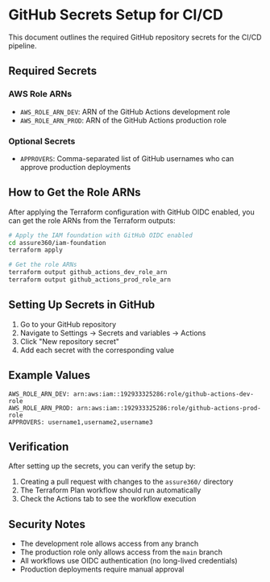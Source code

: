 # GitHub Secrets Setup for CI/CD

This document outlines the required GitHub repository secrets for the CI/CD pipeline.

## Required Secrets

### AWS Role ARNs
- `AWS_ROLE_ARN_DEV`: ARN of the GitHub Actions development role
- `AWS_ROLE_ARN_PROD`: ARN of the GitHub Actions production role

### Optional Secrets
- `APPROVERS`: Comma-separated list of GitHub usernames who can approve production deployments

## How to Get the Role ARNs

After applying the Terraform configuration with GitHub OIDC enabled, you can get the role ARNs from the Terraform outputs:

```bash
# Apply the IAM foundation with GitHub OIDC enabled
cd assure360/iam-foundation
terraform apply

# Get the role ARNs
terraform output github_actions_dev_role_arn
terraform output github_actions_prod_role_arn
```

## Setting Up Secrets in GitHub

1. Go to your GitHub repository
2. Navigate to Settings → Secrets and variables → Actions
3. Click "New repository secret"
4. Add each secret with the corresponding value

## Example Values

```
AWS_ROLE_ARN_DEV: arn:aws:iam::192933325286:role/github-actions-dev-role
AWS_ROLE_ARN_PROD: arn:aws:iam::192933325286:role/github-actions-prod-role
APPROVERS: username1,username2,username3
```

## Verification

After setting up the secrets, you can verify the setup by:

1. Creating a pull request with changes to the `assure360/` directory
2. The Terraform Plan workflow should run automatically
3. Check the Actions tab to see the workflow execution

## Security Notes

- The development role allows access from any branch
- The production role only allows access from the `main` branch
- All workflows use OIDC authentication (no long-lived credentials)
- Production deployments require manual approval
